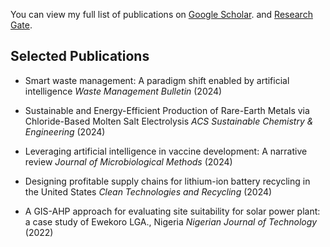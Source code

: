 You can view my full list of publications on [Google Scholar](https://scholar.google.com/citations?user=pcMH0J0AAAAJ&hl=en). and [Research Gate](https://www.researchgate.net/profile/Sunday-Usman-4).

**Selected Publications**
---
- Smart waste management: A paradigm shift enabled by artificial intelligence *Waste Management Bulletin* (2024)
  
- Sustainable and Energy-Efficient Production of Rare-Earth Metals via Chloride-Based Molten Salt Electrolysis *ACS Sustainable Chemistry & Engineering* (2024)
  
- Leveraging artificial intelligence in vaccine development: A narrative review *Journal of Microbiological Methods* (2024)
  
- Designing profitable supply chains for lithium-ion battery recycling in the United States *Clean Technologies and Recycling* (2024)
  
- A GIS-AHP approach for evaluating site suitability for solar power plant: a case study of Ewekoro LGA., Nigeria *Nigerian Journal of Technology* (2022)
